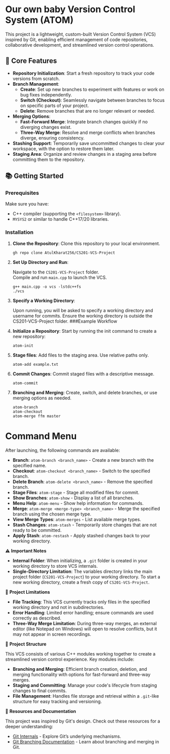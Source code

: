 # **Our own baby Version Control System (ATOM)**

This project is a lightweight, custom-built Version Control System (VCS) inspired by Git, enabling efficient management of code repositories, collaborative development, and streamlined version control operations.

## 🚀 **Core Features**

- **Repository Initialization**: Start a fresh repository to track your code versions from scratch.
- **Branch Management**:
  - **Create**: Set up new branches to experiment with features or work on bug fixes independently.
  - **Switch (Checkout)**: Seamlessly navigate between branches to focus on specific parts of your project.
  - **Delete**: Remove branches that are no longer relevant or needed.
- **Merging Options**:
  - **Fast-Forward Merge**: Integrate branch changes quickly if no diverging changes exist.
  - **Three-Way Merge**: Resolve and merge conflicts when branches diverge, ensuring consistency.
- **Stashing Support**: Temporarily save uncommitted changes to clear your workspace, with the option to restore them later.
- **Staging Area**: Organize and review changes in a staging area before committing them to the repository.

## 📚 **Getting Started**

### Prerequisites
Make sure you have:
- C++ compiler (supporting the `<filesystem>` library).
- `MYSYS2` or similar to handle C++17/20 libraries.

### Installation

1. **Clone the Repository**: 
     Clone this repository to your local environment.
  
     ```shell
     gh repo clone AtulKharat256/CS201-VCS-Project
2. **Set Up Directory and Run**:

    Navigate to the `CS201-VCS-Project` folder.  
    Compile and run `main.cpp` to launch the VCS.
    
    ```shell
    g++ main.cpp -o vcs -lstdc++fs
    ./vcs
3. **Specify a Working Directory**:

    Upon running, you will be asked to specify a working directory and username for commits.
    Ensure the working directory is outside the CS201-VCS-Project folder.
###Example Workflow

1. **Initialize a Repository**:
    Start by running the init command to create a new repository:
    ```shell
    atom-init
2. **Stage files**:
    Add files to the staging area. Use relative paths only.
    ```shell
    atom-add example.txt
3. **Commit Changes**:
    Commit staged files with a descriptive message.
    ```shell
    atom-commit
4. **Branching and Merging**:
    Create, switch, and delete branches, or use merging options as needed.
    ```shell
    atom-branch
    atom-checkout
    atom-merge ffm master
# Command Menu

After launching, the following commands are available:

- **Branch**: `atom-branch <branch_name>` - Create a new branch with the specified name.
- **Checkout**: `atom-checkout <branch_name>` - Switch to the specified branch.
- **Delete Branch**: `atom-delete <branch_name>` - Remove the specified branch.
- **Stage Files**: `atom-stage` - Stage all modified files for commit.
- **Show Branches**: `atom-show` - Display a list of all branches.
- **Menu Help**: `atom-menu` - Show help information for commands.
- **Merge**: `atom-merge <merge-type> <branch_name>` - Merge the specified branch using the chosen merge type.
- **View Merge Types**: `atom-merges` - List available merge types.
- **Stash Changes**: `atom-stash` - Temporarily store changes that are not ready to be committed.
- **Apply Stash**: `atom-restash` - Apply stashed changes back to your working directory.

⚠️ **Important Notes**

- **Internal Folder**: When initializing, a `.git` folder is created in your working directory to store VCS internals.
- **Single-Directory Limitation**: The variables directory links the main project folder (`CS201-VCS-Project`) to your working directory. To start a new working directory, create a fresh copy of `CS201-VCS-Project`.

🔧 **Project Limitations**

- **File Tracking**: This VCS currently tracks only files in the specified working directory and not in subdirectories.
- **Error Handling**: Limited error handling; ensure commands are used correctly as described.
- **Three-Way Merge Limitation**: During three-way merges, an external editor (like Notepad on Windows) will open to resolve conflicts, but it may not appear in screen recordings.

🧩 **Project Structure**

This VCS consists of various C++ modules working together to create a streamlined version control experience. Key modules include:

- **Branching and Merging**: Efficient branch creation, deletion, and merging functionality with options for fast-forward and three-way merges.
- **Staging and Committing**: Manage your code's lifecycle from staging changes to final commits.
- **File Management**: Handles file storage and retrieval within a `.git`-like structure for easy tracking and versioning.

📖 **Resources and Documentation**

This project was inspired by Git's design. Check out these resources for a deeper understanding:

- [Git Internals](https://git-scm.com/book/en/v2/Getting-Started-Git-Basics#_git_internals) - Explore Git’s underlying mechanisms.
- [Git Branching Documentation](https://git-scm.com/book/en/v2/Git-Branching-Branches-in-a-Nutshell) - Learn about branching and merging in Git.


    
    
    
    


